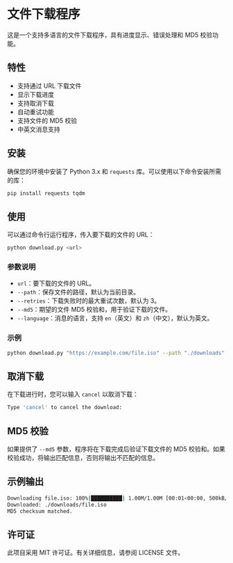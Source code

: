 # 文件下载程序

这是一个支持多语言的文件下载程序，具有进度显示、错误处理和 MD5 校验功能。

## 特性

- 支持通过 URL 下载文件
- 显示下载进度
- 支持取消下载
- 自动重试功能
- 支持文件的 MD5 校验
- 中英文消息支持

## 安装

确保您的环境中安装了 Python 3.x 和 `requests` 库。可以使用以下命令安装所需的库：

```bash
pip install requests tqdm
```

## 使用

可以通过命令行运行程序，传入要下载的文件的 URL：

```python
python download.py <url>
```

### 参数说明

- `url`：要下载的文件的 URL。
- `--path`：保存文件的路径，默认为当前目录。
- `--retries`：下载失败时的最大重试次数，默认为 3。
- `--md5`：期望的文件 MD5 校验和，用于验证下载的文件。
- `--language`：消息的语言，支持 `en`（英文）和 `zh`（中文），默认为英文。

### 示例

```bash	
python download.py "https://example.com/file.iso" --path "./downloads" --retries 5 --md5 "expected_md5_hash" --language "zh"

```

## 取消下载

在下载进行时，您可以输入 `cancel` 以取消下载：

```python
Type 'cancel' to cancel the download: 
```

## MD5 校验

如果提供了 `--md5` 参数，程序将在下载完成后验证下载文件的 MD5 校验和。如果校验成功，将输出匹配信息，否则将输出不匹配的信息。

## 示例输出

```bash
Downloading file.iso: 100%|██████████| 1.00M/1.00M [00:01<00:00, 500kB/s]
Downloaded: ./downloads/file.iso
MD5 checksum matched.
```

## 许可证

此项目采用 MIT 许可证。有关详细信息，请参阅 LICENSE 文件。
